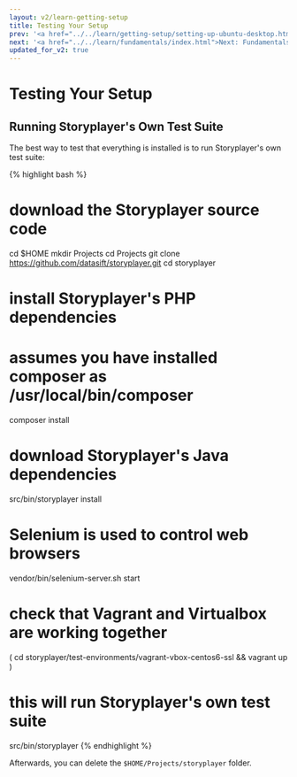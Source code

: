 ```yaml
---
layout: v2/learn-getting-setup
title: Testing Your Setup
prev: '<a href="../../learn/getting-setup/setting-up-ubuntu-desktop.html">Prev: Setting Up Ubuntu Desktop</a>'
next: '<a href="../../learn/fundamentals/index.html">Next: Fundamentals Of Storyplayer</a>'
updated_for_v2: true
---
```


# Testing Your Setup

## Running Storyplayer's Own Test Suite

The best way to test that everything is installed is to run Storyplayer's own test suite:

{% highlight bash %}
# download the Storyplayer source code
cd $HOME
mkdir Projects
cd Projects
git clone https://github.com/datasift/storyplayer.git
cd storyplayer

# install Storyplayer's PHP dependencies
# assumes you have installed composer as /usr/local/bin/composer
composer install

# download Storyplayer's Java dependencies
src/bin/storyplayer install

# Selenium is used to control web browsers
vendor/bin/selenium-server.sh start

# check that Vagrant and Virtualbox are working together
( cd storyplayer/test-environments/vagrant-vbox-centos6-ssl && vagrant up )

# this will run Storyplayer's own test suite
src/bin/storyplayer
{% endhighlight %}

Afterwards, you can delete the `$HOME/Projects/storyplayer` folder.